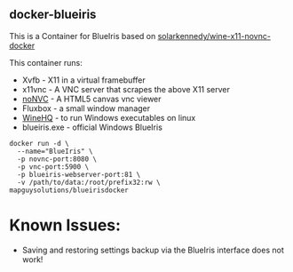 ## docker-blueiris

This is a Container for BlueIris based on [solarkennedy/wine-x11-novnc-docker
](https://github.com/solarkennedy/wine-x11-novnc-docker)

This container runs:

* Xvfb - X11 in a virtual framebuffer
* x11vnc - A VNC server that scrapes the above X11 server
* [noNVC](https://github.com/novnc/noVNC) - A HTML5 canvas vnc viewer
* Fluxbox - a small window manager
* [WineHQ](https://www.winehq.org) - to run Windows executables on linux
* blueiris.exe - official Windows BlueIris

```
docker run -d \
  --name="BlueIris" \
  -p novnc-port:8080 \
  -p vnc-port:5900 \
  -p blueiris-webserver-port:81 \
  -v /path/to/data:/root/prefix32:rw \
mapguysolutions/blueirisdocker
```
# Known Issues:
* Saving and restoring settings backup via the BlueIris interface does not work!
